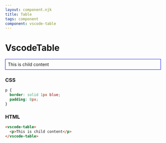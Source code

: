 ```yaml
---
layout: component.njk
title: Table
tags: component
component: vscode-table
---
```


# VscodeTable

<style>
  vscode-table p {
    border: solid 1px blue;
    padding: 8px;
  }
</style>

<component-preview>
  <vscode-table>
    <p>This is child content</p>
  </vscode-table>
</component-preview>

### CSS

```css
p {
  border: solid 1px blue;
  padding: 8px;
}
```

### HTML

```html
<vscode-table>
  <p>This is child content</p>
</vscode-table>
```
